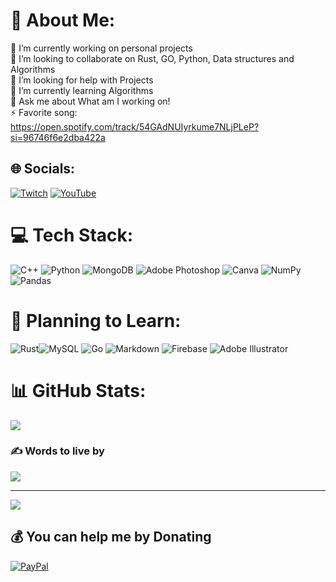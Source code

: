 # 💫 About Me:
🔭 I’m currently working on personal projects<br>👯 I’m looking to collaborate on Rust, GO, Python, Data structures and Algorithms<br>🤝 I’m looking for help with Projects<br>🌱 I’m currently learning Algorithms<br>💬 Ask me about What am I working on!<br>⚡ Favorite song:  https://open.spotify.com/track/54GAdNUIyrkume7NLjPLeP?si=96746f6e2dba422a


## 🌐 Socials:
[![Twitch](https://img.shields.io/badge/Twitch-%239146FF.svg?logo=Twitch&logoColor=white)](https://twitch.tv/ve1nsss) 
[![YouTube](https://img.shields.io/badge/YouTube-%23FF0000.svg?logo=YouTube&logoColor=white)](https://youtube.com/@https://www.youtube.com/channel/UCLeYbCp13uwkebMjh75teVA) 

# 💻 Tech Stack:
![C++](https://img.shields.io/badge/c++-%2300599C.svg?style=flat&logo=c%2B%2B&logoColor=white) ![Python](https://img.shields.io/badge/python-3670A0?style=flat&logo=python&logoColor=ffdd54) ![MongoDB](https://img.shields.io/badge/MongoDB-%234ea94b.svg?style=flat&logo=mongodb&logoColor=white) ![Adobe Photoshop](https://img.shields.io/badge/adobephotoshop-%2331A8FF.svg?style=flat&logo=adobephotoshop&logoColor=white) ![Canva](https://img.shields.io/badge/Canva-%2300C4CC.svg?style=flat&logo=Canva&logoColor=white) ![NumPy](https://img.shields.io/badge/numpy-%23013243.svg?style=flat&logo=numpy&logoColor=white) ![Pandas](https://img.shields.io/badge/pandas-%23150458.svg?style=flat&logo=pandas&logoColor=white)

# 🤔 Planning to Learn:
![Rust](https://img.shields.io/badge/rust-%23000000.svg?style=flat&logo=rust&logoColor=white)![MySQL](https://img.shields.io/badge/mysql-%2300f.svg?style=flat&logo=mysql&logoColor=white) ![Go](https://img.shields.io/badge/go-%2300ADD8.svg?style=flat&logo=go&logoColor=white) ![Markdown](https://img.shields.io/badge/markdown-%23000000.svg?style=flat&logo=markdown&logoColor=white) ![Firebase](https://img.shields.io/badge/firebase-%23039BE5.svg?style=flat&logo=firebase) ![Adobe Illustrator](https://img.shields.io/badge/adobeillustrator-%23FF9A00.svg?style=flat&logo=adobeillustrator&logoColor=white) 

# 📊 GitHub Stats:
![](https://github-readme-streak-stats.herokuapp.com/?user=veinsss&theme=ayu-mirage&hide_border=false)

### ✍️ Words to live by
![](https://quotes-github-readme.vercel.app/api?type=horizontal&theme=tokyonight)

---
[![](https://visitcount.itsvg.in/api?id=veinsss&icon=0&color=0)](https://visitcount.itsvg.in)

  ## 💰 You can help me by Donating
  [![PayPal](https://img.shields.io/badge/PayPal-00457C?style=for-the-badge&logo=paypal&logoColor=white)](https://paypal.me/veinsss) 

  
<!-- Proudly created with GPRM ( https://gprm.itsvg.in ) -->
